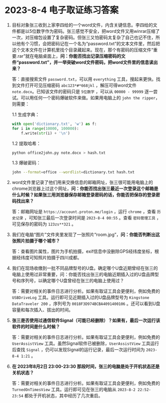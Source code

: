 # 2023-8-4 电子取证练习答案

1. 目标对象张三收到上家李四给的一个word文件，内含关键信息。李四给的文件都是以5位数字作为密码。张三感觉不安全，把word文件又用winrar压缩了一次，对压缩包设置了复杂密码。但张三又怕密码太复杂了自己也记不住，所以他有个习惯，会把密码记在一个名为“password.txt”的文本文件里，然后把这个文本文件在计算机里找个目录藏起来。现在，那个有密码的压缩文件“重要.rar”就在电脑桌面上，**问：你能否找出记录压缩密码的文件“password.txt”，并一举突破word文件密码，把word文件里的信息读出来？**

    答：直接搜索文件 `password.txt`，可以用 `everything` 工具，搜起来更快。找到文件打开可见压缩密码 `abc123*#*668jkl` ，解压可得word文件 `note.docx`。已知该文件的密码只是 `5位数字` ，可以从 `00000 - 99999` 逐一尝试。可以用任何一个密码爆破软件来做。如果用电脑上的 `john the ripper`，则需要：

    1.1 生成字典：

    ```python
    with open('dictionary.txt', 'w') as f:
    for i in range(10000, 100000):
        f.write(str(i) + '\n')
    ```

    1.2 提取哈希：

    ```bash
    python office2john.py note.docx > hash.txt
    ```

    1.3 爆破密码：

    ```bash
    john --format=office --wordlist=dictionary.txt hash.txt
    ```

2. word文件里记录了他们用来交换信息的邮箱网址，张三很可能用电脑上的chrome浏览器上过这个网址，**问：你能否找出张三最近一次登录这个邮箱是什么时候？如果张三用浏览器保存邮箱登录密码的话，你能否把保存的登录密码找出来？**

    答：邮箱网址是 `https://account.proton.me/login` ，运行 `chrome` ，查看 `历史记录` ，可知张三最后一次登录时间是 `2023-8-4 00:55` 。查看 `密码管理工具` ，可见保存的密码为 `123zs**321` 。

3. 我们在电脑“图片”文件夹里发现了一张照片“room.jpg”，**问：你能否判断出这张照片拍摄于哪个城市？**

    答：查看图片属性，图片为手机拍摄，exif信息中没删除GPS经纬度坐标，根据经纬度可知照片拍摄于四川成都。

4. 我们在现场收缴到一批不同品牌型号的U盘。确定哪个U盘近期曾经在张三的电脑上使用过非常重要，问：你能否找出张三的电脑近期插入过的U盘品牌型号和序列号，以确定哪个U盘曾经在张三的电脑上使用过？

    答：需要对相关的事件日志进行分析。如果有取证工具会更便利，例如免费的 `USBDriveLog` 工具。运行即可见近期插入过的U盘品牌型号为 `Kingstone DataTraveler 200` ，序列号为 `0018F3D974BCBA4091400106` 。还可以看到U盘容量和每次插入、拔出的时间。

5. **张三是否使用过通信软件Signal（可能已经删除）？如果有，最后一次运行该软件的时间是什么时候？**

    答：需要对相关的事件日志进行分析。如果有取证工具会更便利，例如免费的 `UserAssistView` 工具。虽然Signal软件已被删除，`UserAssistView` 工具运行后查找 `Signal` ，仍可以发现Signal的运行记录，最后一次运行时间为 `2023-8-4 1:21` 。

6. **在 2023年8月2日 23:00-23:30 那段时间，张三的电脑是处于开机状态还是关机状态？**

    答：需要对相关的事件日志进行分析。如果有取证工具会更便利，例如免费的 `TurnedOnTimesView` 工具。运行即可见在张三的电脑从 `2023-8-2 22:52-23:54` 都处于开机状态，其中经历了几次重启。

